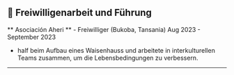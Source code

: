 ## 🤝 Freiwilligenarbeit und Führung

** Asociación Aheri ** - Freiwilliger (Bukoba, Tansania) Aug 2023 - September 2023

- half beim Aufbau eines Waisenhauss und arbeitete in interkulturellen Teams zusammen, um die
  Lebensbedingungen zu verbessern.

---
